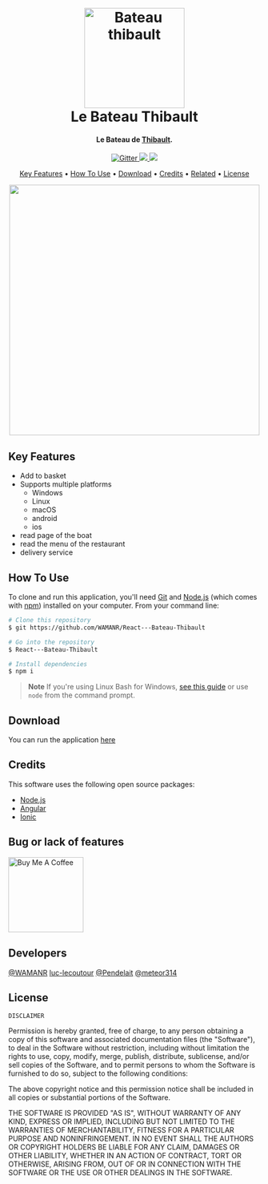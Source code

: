 <h1 align="center">
  <br>
  <a href="#"><img src="https://i.imgur.com/rBQDyPj.png" alt="Bateau thibault" width="200"></a>
  <br>
  Le Bateau Thibault
  <br>
</h1>

<h4 align="center">Le Bateau de <a href="https://github.com/WAMANR/Angular-Ionic---Bateau-Thibault" target="_blank">Thibault</a>.</h4>

<p align="center">
  <a href="https://badge.fury.io/js/electron-markdownify">
    <img src="https://badge.fury.io/js/electron-markdownify.svg"
         alt="Gitter">
  </a>
  <a href="https://saythanks.io/to/bullredeyes@gmail.com">
      <img src="https://img.shields.io/badge/SayThanks.io-%E2%98%BC-1EAEDB.svg">
  </a>
  <a href="https://www.paypal.me/AmitMerchant">
    <img src="https://img.shields.io/badge/$-donate-ff69b4.svg?maxAge=2592000&amp;style=flat">
  </a>
</p>

<p align="center">
  <a href="#key-features">Key Features</a> •
  <a href="#how-to-use">How To Use</a> •
  <a href="#download">Download</a> •
  <a href="#credits">Credits</a> •
  <a href="#related">Related</a> •
  <a href="#license">License</a>
</p>
<div align="center">
<img src="https://i.imgur.com/paECvGq.png" height="500">
</div>

## Key Features

- Add to basket
- Supports multiple platforms
  - Windows
  - Linux
  - macOS
  - android
  - ios
- read page of the boat
- read the menu of the restaurant
- delivery service

## How To Use

To clone and run this application, you'll need [Git](https://git-scm.com) and [Node.js](https://nodejs.org/en/download/) (which comes with [npm](http://npmjs.com)) installed on your computer. From your command line:

```bash
# Clone this repository
$ git https://github.com/WAMANR/React---Bateau-Thibault

# Go into the repository
$ React---Bateau-Thibault

# Install dependencies
$ npm i
```

> **Note**
> If you're using Linux Bash for Windows, [see this guide](https://www.howtogeek.com/261575/how-to-run-graphical-linux-desktop-applications-from-windows-10s-bash-shell/) or use `node` from the command prompt.


## Download

You can run the application [here](http://localhost:4200/tabs/shop)

## Credits

This software uses the following open source packages:

- [Node.js](https://nodejs.org/)
- [Angular](https://angular.io/)
- [Ionic](https://ionicframework.com/)


## Bug or lack of features

<a href="https://github.com/WAMANR/React---Bateau-Thibault" target="_blank"><img src="https://github.githubassets.com/images/modules/logos_page/Octocat.png" alt="Buy Me A Coffee"  height="150px" width="150px"></a>


## Developers

<a href="https://github.com/WAMANR">@WAMANR</a>
<a href="https://github.com/luc-lecoutour">luc-lecoutour</a>
<a href="https://github.com/Pendelait">@Pendelait</a>
<a href="https://github.com/meteor314">@meteor314</a>

## License

    DISCLAIMER

Permission is hereby granted, free of charge, to any person obtaining
a copy of this software and associated documentation files (the
"Software"), to deal in the Software without restriction, including
without limitation the rights to use, copy, modify, merge, publish,
distribute, sublicense, and/or sell copies of the Software, and to
permit persons to whom the Software is furnished to do so, subject to
the following conditions:

The above copyright notice and this permission notice shall be
included in all copies or substantial portions of the Software.

THE SOFTWARE IS PROVIDED "AS IS", WITHOUT WARRANTY OF ANY KIND,
EXPRESS OR IMPLIED, INCLUDING BUT NOT LIMITED TO THE WARRANTIES OF
MERCHANTABILITY, FITNESS FOR A PARTICULAR PURPOSE AND
NONINFRINGEMENT. IN NO EVENT SHALL THE AUTHORS OR COPYRIGHT HOLDERS BE
LIABLE FOR ANY CLAIM, DAMAGES OR OTHER LIABILITY, WHETHER IN AN ACTION
OF CONTRACT, TORT OR OTHERWISE, ARISING FROM, OUT OF OR IN CONNECTION
WITH THE SOFTWARE OR THE USE OR OTHER DEALINGS IN THE SOFTWARE.
